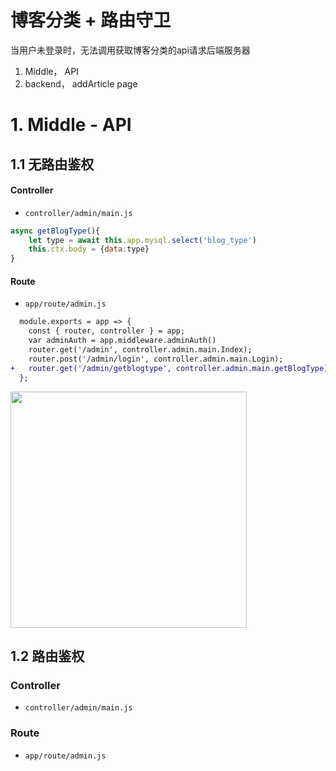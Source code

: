
# 博客分类 + 路由守卫

当用户未登录时，无法调用获取博客分类的api请求后端服务器


1. Middle， API
2. backend， addArticle page


# 1. Middle - API

## 1.1 无路由鉴权
#### Controller

- `controller/admin/main.js`
```javascript
async getBlogType(){
    let type = await this.app.mysql.select('blog_type')
    this.ctx.body = {data:type}
}
```
#### Route
- `app/route/admin.js`
```diff
  module.exports = app => {
    const { router, controller } = app;
    var adminAuth = app.middleware.adminAuth()
    router.get('/admin', controller.admin.main.Index);
    router.post('/admin/login', controller.admin.main.Login);
+   router.get('/admin/getblogtype', controller.admin.main.getBlogType)
  };
```
<img width="378"  src="https://user-images.githubusercontent.com/26485327/79539909-cde71500-80b9-11ea-9c0c-cd07af597840.png">

## 1.2 路由鉴权

### Controller

- `controller/admin/main.js`


### Route
- `app/route/admin.js`








